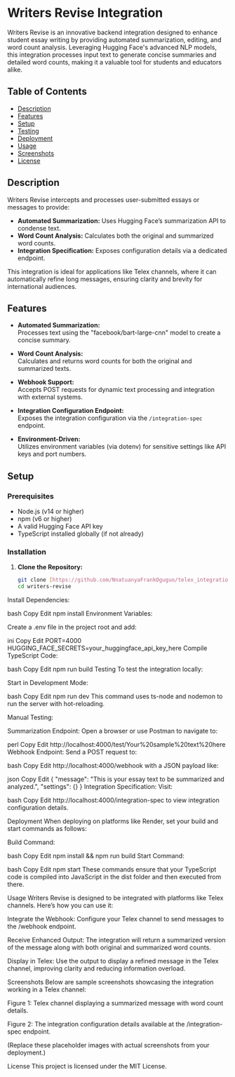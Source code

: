 # Writers Revise Integration

Writers Revise is an innovative backend integration designed to enhance student essay writing by providing automated summarization, editing, and word count analysis. Leveraging Hugging Face's advanced NLP models, this integration processes input text to generate concise summaries and detailed word counts, making it a valuable tool for students and educators alike.

## Table of Contents

- [Description](#description)
- [Features](#features)
- [Setup](#setup)
- [Testing](#testing)
- [Deployment](#deployment)
- [Usage](#usage)
- [Screenshots](#screenshots)
- [License](#license)

## Description

Writers Revise intercepts and processes user-submitted essays or messages to provide:
- **Automated Summarization:** Uses Hugging Face’s summarization API to condense text.
- **Word Count Analysis:** Calculates both the original and summarized word counts.
- **Integration Specification:** Exposes configuration details via a dedicated endpoint.

This integration is ideal for applications like Telex channels, where it can automatically refine long messages, ensuring clarity and brevity for international audiences.

## Features

- **Automated Summarization:**  
  Processes text using the "facebook/bart-large-cnn" model to create a concise summary.
  
- **Word Count Analysis:**  
  Calculates and returns word counts for both the original and summarized texts.
  
- **Webhook Support:**  
  Accepts POST requests for dynamic text processing and integration with external systems.
  
- **Integration Configuration Endpoint:**  
  Exposes the integration configuration via the `/integration-spec` endpoint.
  
- **Environment-Driven:**  
  Utilizes environment variables (via dotenv) for sensitive settings like API keys and port numbers.

## Setup

### Prerequisites

- Node.js (v14 or higher)
- npm (v6 or higher)
- A valid Hugging Face API key
- TypeScript installed globally (if not already)

### Installation

1. **Clone the Repository:**

   ```bash
   git clone [https://github.com/NnatuanyaFrankOguguo/telex_integration.git](https://github.com/NnatuanyaFrankOguguo/telex_integration.git)
   cd writers-revise
Install Dependencies:

bash
Copy
Edit
npm install
Environment Variables:

Create a .env file in the project root and add:

ini
Copy
Edit
PORT=4000
HUGGING_FACE_SECRETS=your_huggingface_api_key_here
Compile TypeScript Code:

bash
Copy
Edit
npm run build
Testing
To test the integration locally:

Start in Development Mode:

bash
Copy
Edit
npm run dev
This command uses ts-node and nodemon to run the server with hot-reloading.

Manual Testing:

Summarization Endpoint: Open a browser or use Postman to navigate to:

perl
Copy
Edit
http://localhost:4000/test/Your%20sample%20text%20here
Webhook Endpoint: Send a POST request to:

bash
Copy
Edit
http://localhost:4000/webhook
with a JSON payload like:

json
Copy
Edit
{
  "message": "This is your essay text to be summarized and analyzed.",
  "settings": {}
}
Integration Specification: Visit:

bash
Copy
Edit
http://localhost:4000/integration-spec
to view integration configuration details.

Deployment
When deploying on platforms like Render, set your build and start commands as follows:

Build Command:

bash
Copy
Edit
npm install && npm run build
Start Command:

bash
Copy
Edit
npm start
These commands ensure that your TypeScript code is compiled into JavaScript in the dist folder and then executed from there.

Usage
Writers Revise is designed to be integrated with platforms like Telex channels. Here’s how you can use it:

Integrate the Webhook:
Configure your Telex channel to send messages to the /webhook endpoint.

Receive Enhanced Output:
The integration will return a summarized version of the message along with both original and summarized word counts.

Display in Telex:
Use the output to display a refined message in the Telex channel, improving clarity and reducing information overload.

Screenshots
Below are sample screenshots showcasing the integration working in a Telex channel:


Figure 1: Telex channel displaying a summarized message with word count details.


Figure 2: The integration configuration details available at the /integration-spec endpoint.

(Replace these placeholder images with actual screenshots from your deployment.)

License
This project is licensed under the MIT License.
